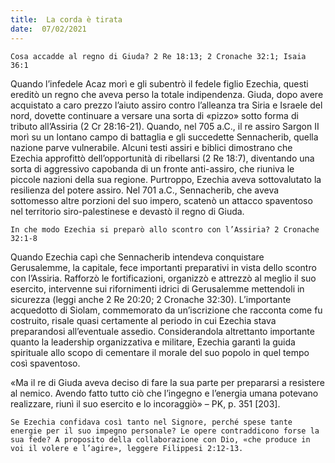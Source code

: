 ```yaml
---
title:  La corda è tirata
date:  07/02/2021
---
```


`Cosa accadde al regno di Giuda? 2 Re 18:13; 2 Cronache 32:1; Isaia 36:1`

Quando l’infedele Acaz morì e gli subentrò il fedele figlio Ezechia, questi ereditò un regno che aveva perso la totale indipendenza. Giuda, dopo avere acquistato a caro prezzo l’aiuto assiro contro l’alleanza tra Siria e Israele del nord, dovette continuare a versare una sorta di «pizzo» sotto forma di tributo all’Assiria (2 Cr 28:16-21). Quando, nel 705 a.C., il re assiro Sargon II morì su un lontano campo di battaglia e gli succedette Sennacherib, quella nazione parve vulnerabile. Alcuni testi assiri e biblici dimostrano che Ezechia approfittò dell’opportunità di ribellarsi (2 Re 18:7), diventando una sorta di aggressivo capobanda di un fronte anti-assiro, che riuniva le piccole nazioni della sua regione. Purtroppo, Ezechia aveva sottovalutato la resilienza del potere assiro. Nel 701 a.C., Sennacherib, che aveva sottomesso altre porzioni del suo impero, scatenò un attacco spaventoso nel territorio siro-palestinese e devastò il regno di Giuda.

`In che modo Ezechia si preparò allo scontro con l’Assiria? 2 Cronache 32:1-8`

Quando Ezechia capì che Sennacherib intendeva conquistare Gerusalemme, la capitale, fece importanti preparativi in vista dello scontro con l’Assiria. Rafforzò le fortificazioni, organizzò e attrezzò al meglio il suo esercito, intervenne sui rifornimenti idrici di Gerusalemme mettendoli in sicurezza (leggi anche 2 Re 20:20; 2 Cronache 32:30). L’importante acquedotto di Siolam, commemorato da un’iscrizione che racconta come fu costruito, risale quasi certamente al periodo in cui Ezechia stava preparandosi all’eventuale assedio. Considerandola altrettanto importante quanto la leadership organizzativa e militare, Ezechia garantì la guida spirituale allo scopo di cementare il morale del suo popolo in quel tempo così spaventoso.

«Ma il re di Giuda aveva deciso di fare la sua parte per prepararsi a resistere al nemico. Avendo fatto tutto ciò che l’ingegno e l’energia umana potevano realizzare, riunì il suo esercito e lo incoraggiò» – PK, p. 351 [203].

`Se Ezechia confidava così tanto nel Signore, perché spese tante energie per il suo impegno personale? Le opere contraddicono forse la sua fede? A proposito della collaborazione con Dio, «che produce in voi il volere e l’agire», leggere Filippesi 2:12-13.`